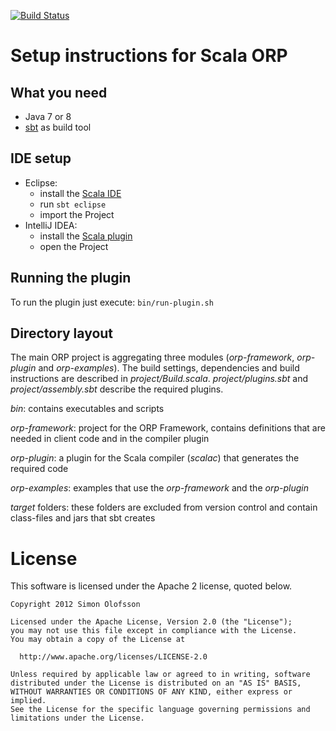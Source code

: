 [![Build Status](https://secure.travis-ci.org/simono/scala-orp.png?branch=master)](http://travis-ci.org/simono/scala-orp)

# Setup instructions for Scala ORP

## What you need

* Java 7 or 8
* [sbt](http://www.scala-sbt.org) as build tool

## IDE setup

* Eclipse:
  * install the [Scala IDE](http://scala-ide.org)
  * run `sbt eclipse`
  * import the Project
* IntelliJ IDEA:
  * install the [Scala
    plugin](http://confluence.jetbrains.net/display/SCA/Scala+Plugin+for+IntelliJ+IDEA)
  * open the Project

## Running the plugin

To run the plugin just execute: `bin/run-plugin.sh`

## Directory layout

The main ORP project is aggregating three modules (_orp-framework_,
_orp-plugin_ and _orp-examples_). The build settings, dependencies and build
instructions are described in _project/Build.scala_. _project/plugins.sbt_ and _project/assembly.sbt_
describe the required plugins.

_bin_: contains executables and scripts

_orp-framework_: project for the ORP Framework, contains definitions that are
needed in client code and in the compiler plugin

_orp-plugin_: a plugin for the Scala compiler (_scalac_) that generates the
required code

_orp-examples_: examples that use the _orp-framework_ and the _orp-plugin_

_target_ folders: these folders are excluded from version control and contain
class-files and jars that sbt creates

# License
This software is licensed under the Apache 2 license, quoted below.

```
Copyright 2012 Simon Olofsson

Licensed under the Apache License, Version 2.0 (the "License");
you may not use this file except in compliance with the License.
You may obtain a copy of the License at

  http://www.apache.org/licenses/LICENSE-2.0

Unless required by applicable law or agreed to in writing, software
distributed under the License is distributed on an "AS IS" BASIS,
WITHOUT WARRANTIES OR CONDITIONS OF ANY KIND, either express or implied.
See the License for the specific language governing permissions and
limitations under the License.
```

